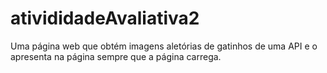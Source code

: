 # ativididadeAvaliativa2


Uma página web que obtém imagens aletórias de gatinhos de uma API e o apresenta na página sempre que a página carrega.
